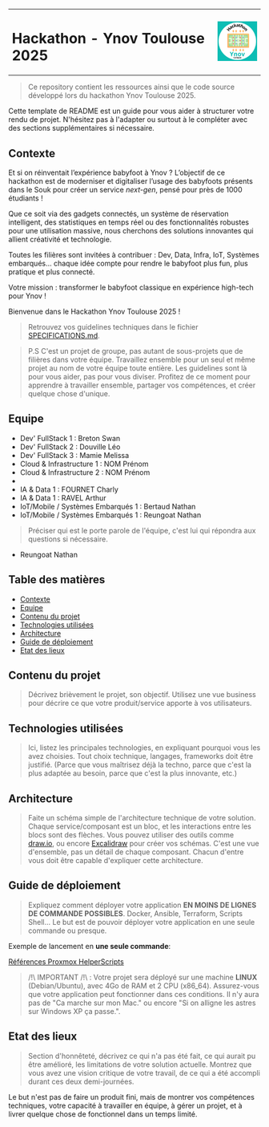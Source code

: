 <table width="100%" border="0" cellspacing="0" cellpadding="0">
<tr>
<td align="left"><h1>Hackathon - Ynov Toulouse 2025</h1></td>
<td align="right"><img src="ressources/logo.png" alt="Hackathon Ynov Toulouse 2025" width="100"/></td>
</tr>
</table>

> Ce repository contient les ressources ainsi que le code source développé lors du hackathon Ynov Toulouse 2025.

Cette template de README est un guide pour vous aider à structurer votre rendu de projet. N'hésitez pas à l'adapter ou surtout à le compléter avec des sections supplémentaires si nécessaire.

## Contexte

Et si on réinventait l’expérience babyfoot à Ynov ? L’objectif de ce hackathon est de moderniser et digitaliser l’usage des babyfoots présents dans le Souk pour créer un service _next-gen_, pensé pour près de 1000 étudiants !

Que ce soit via des gadgets connectés, un système de réservation intelligent, des statistiques en temps réel ou des fonctionnalités robustes pour une utilisation massive, nous cherchons des solutions innovantes qui allient créativité et technologie.

Toutes les filières sont invitées à contribuer : Dev, Data, Infra, IoT, Systèmes embarqués… chaque idée compte pour rendre le babyfoot plus fun, plus pratique et plus connecté.

Votre mission : transformer le babyfoot classique en expérience high-tech pour Ynov !

Bienvenue dans le Hackathon Ynov Toulouse 2025 !

> Retrouvez vos guidelines techniques dans le fichier [SPECIFICATIONS.md](./SPECIFICATIONS.md).

> P.S C'est un projet de groupe, pas autant de sous-projets que de filières dans votre équipe. Travaillez ensemble pour un seul et même projet au nom de votre équipe toute entière. Les guidelines sont là pour vous aider, pas pour vous diviser. Profitez de ce moment pour apprendre à travailler ensemble, partager vos compétences, et créer quelque chose d'unique.

## Equipe

- Dev' FullStack 1 : Breton Swan
- Dev' FullStack 2 : Douville Léo
- Dev' FullStack 3 : Mamie Melissa
- Cloud & Infrastructure 1 : NOM Prénom
- Cloud & Infrastructure 2 : NOM Prénom
- 
- IA & Data 1 : FOURNET Charly
- IA & Data 1 : RAVEL Arthur
- IoT/Mobile / Systèmes Embarqués 1 : Bertaud Nathan
- IoT/Mobile / Systèmes Embarqués 1 : Reungoat Nathan
> Préciser qui est le porte parole de l'équipe, c'est lui qui répondra aux questions si nécessaire.
- Reungoat Nathan
## Table des matières

- [Contexte](#contexte)
- [Equipe](#equipe)
- [Contenu du projet](#contenu-du-projet)
- [Technologies utilisées](#technologies-utilisées)
- [Architecture](#architecture)
- [Guide de déploiement](#guide-de-déploiement)
- [Etat des lieux](#etat-des-lieux)

## Contenu du projet

> Décrivez brièvement le projet, son objectif. Utilisez une vue business pour décrire ce que votre produit/service apporte à vos utilisateurs.

## Technologies utilisées

> Ici, listez les principales technologies, en expliquant pourquoi vous les avez choisies. Tout choix technique, langages, frameworks doit être justifié. (Parce que vous maîtrisez déjà la techno, parce que c'est la plus adaptée au besoin, parce que c'est la plus innovante, etc.)

## Architecture

> Faite un schéma simple de l'architecture technique de votre solution. Chaque service/composant est un bloc, et les interactions entre les blocs sont des flèches. Vous pouvez utiliser des outils comme [draw.io](https://app.diagrams.net/), ou encore [Excalidraw](https://excalidraw.com/) pour créer vos schémas. C'est une vue d'ensemble, pas un détail de chaque composant. Chacun d'entre vous doit être capable d'expliquer cette architecture.

## Guide de déploiement

> Expliquez comment déployer votre application **EN MOINS DE LIGNES DE COMMANDE POSSIBLES**. Docker, Ansible, Terraform, Scripts Shell... Le but est de pouvoir déployer votre application en une seule commande ou presque.

Exemple de lancement en **une seule commande**:

[Références Proxmox HelperScripts](https://github.com/community-scripts/ProxmoxVE/tree/main/install)

> /!\ IMPORTANT /!\ : Votre projet sera déployé sur une machine **LINUX** (Debian/Ubuntu), avec 4Go de RAM et 2 CPU (x86_64). Assurez-vous que votre application peut fonctionner dans ces conditions. Il n'y aura pas de "Ca marche sur mon Mac." ou encore "Si on alligne les astres sur Windows XP ça passe.".

## Etat des lieux

> Section d'honnêteté, décrivez ce qui n'a pas été fait, ce qui aurait pu être amélioré, les limitations de votre solution actuelle. Montrez que vous avez une vision critique de votre travail, de ce qui a été accompli durant ces deux demi-journées.

Le but n'est pas de faire un produit fini, mais de montrer vos compétences techniques, votre capacité à travailler en équipe, à gérer un projet, et à livrer quelque chose de fonctionnel dans un temps limité.
